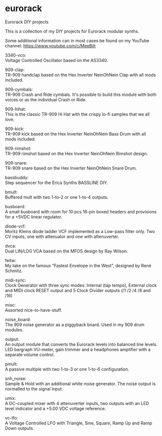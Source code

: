 # eurorack
Eurorack DIY projects

This is a collection of my DIY projects for Eurorack modular synths.

Some additional information can in most cases be found on my YouTube channel:
https://www.youtube.com/c/MeeBilt

3340-vco:  
Voltage Controlled Oscillator based on the AS3340.

909-clap:  
TR-909 handclap based on the Hex Inverter NeinOhNein Clap with all mods included. 

909-cymbals:  
TR-909 Crash and Ride cymbals. It's possible to build this module with both voices or as the individual Crash or Ride.

909-hihat:  
This is the classic TR-909 Hi Hat with the crispy lo-fi samples that we all love. 

909-kick:  
TR-909 kick based on the Hex Inverter NeinOhNein Bass Drum with all mods included. 

909-rimshot:  
TR-909 rimshot based on the Hex Inverter NeinOhNein Rimshot design. 

909-snare:  
TR-909 snare based on the Hex Inverter NeinOhNein Snare Drum. 

bassbuddy:   
Step sequencer for the Erica Synths BASSLINE DIY. 

bmult:  
Buffered mult with two 1-to-2 or one 1-to-4 outputs. 

busboard:  
A small busboard with room for 10 pcs 16-pin boxed headers and provisions for a +5VDC linear regulator. 

diode-vcf:  
Moritz Kleins diode ladder VCF implemented as a Low-pass filter only. Two CV inputs, one with attenuator and one with attenuverter.

dvca:  
Dual LIN/LOG VCA based on the MFOS design by Ray Wilson.

feitw:  
My take on the famous "Fastest Envelope in the West", designed by René Schmitz. 

midi-sync:  
Clock Generator with three sync modes: Internal (tap tempo), External clock and MIDI clock
RESET output and 5 Clock Divider outputs (/1 /2 /4 /8 and /16)
 
misc:  
Assorted nice-to-have-stuff. 

noise_board:  
The 909 noise generator as a piggyback board. Used in my 909 drum modules.

output:  
An output module that converts the Eurorack levels into balanced line levels. LED bargraph VU-meter, gain trimmer and a headphones amplifier with a separate volume control.

pmult:  
A passive multiple with two 1-to-3 or one 1-to-6 configuration. 

snh_noise:  
Sample & Hold with an additional white noise generator. The noise output is normalled to the signal input.

umix:  
A DC-coupled mixer with 4 attenuverter inputs, two outputs with an LED level indicator and a +5.00 VDC voltage reference. 

vc-lfo:  
A Voltage Controlled LFO with Triangle, Sine, Square, Ramp Up and Ramp Down outputs. 

